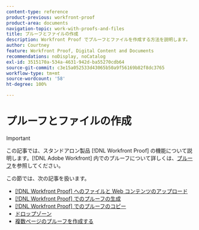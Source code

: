 ```yaml
---
content-type: reference
product-previous: workfront-proof
product-area: documents
navigation-topic: work-with-proofs-and-files
title: プルーフとファイルの作成
description: Workfront Proof でプルーフとファイルを作成する方法を説明します。
author: Courtney
feature: Workfront Proof, Digital Content and Documents
recommendations: noDisplay, noCatalog
exl-id: 3515170a-534a-4631-942d-ba55270cdb64
source-git-commit: c3e15a052533d43065b50a9f56169b82f8dc3765
workflow-type: tm+mt
source-wordcount: '58'
ht-degree: 100%

---
```


# プルーフとファイルの作成

>[!IMPORTANT]
>
>この記事では、スタンドアロン製品 [!DNL Workfront Proof] の機能について説明します。[!DNL Adobe Workfront] 内でのプルーフについて詳しくは、[プルーフ](../../../review-and-approve-work/proofing/proofing.md)を参照してください。

この節では、次の記事を扱います。

* [ [!DNL Workfront Proof] へのファイルと Web コンテンツのアップロード](../../../workfront-proof/wp-work-proofsfiles/create-proofs-and-files/upload-files-web-content.md)
* [ [!DNL Workfront Proof] でのプルーフの生成](../../../workfront-proof/wp-work-proofsfiles/create-proofs-and-files/generate-proofs.md)
* [ [!DNL Workfront Proof] でのプルーフのコピー](../../../workfront-proof/wp-work-proofsfiles/create-proofs-and-files/copy-proofs.md)
* [ドロップゾーン](../../../workfront-proof/wp-work-proofsfiles/create-proofs-and-files/dropzone.md)
* [複数ページのプルーフを作成する](../../../review-and-approve-work/proofing/creating-proofs-within-workfront/create-multi-page-proof.md)

